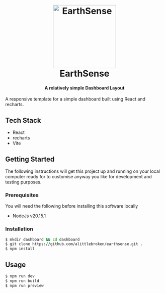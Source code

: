 <h1 align="center">
  <br>
  <a href="https://earthsense-1.onrender.com/"><img src="https://raw.githubusercontent.com/alittlebroken.earthsense/main/public/images/splash.png" alt="EarthSense" width="200"></a>
  <br>
  EarthSense
  <br>
</h1>

<h4 align="center">A relatively simple Dashboard Layout</h4>

A responsive template for a simple dashboard built using React and recharts.

## Tech Stack ##

- React
- recharts
- Vite

## Getting Started

The following instructions will get this project up and running on your local computer ready for to customise anyway you like for development and testing purposes.

### Prerequisites

You will need the following before installing this software locally

- NodeJs v20.15.1

### Installation

```bash
$ mkdir dashboard && cd dashboard
$ git clone https://github.com/alittlebroken/earthsense.git .
$ npm install
```

## Usage
```bash
$ npm run dev
$ npm run build
$ npm run preview
```
